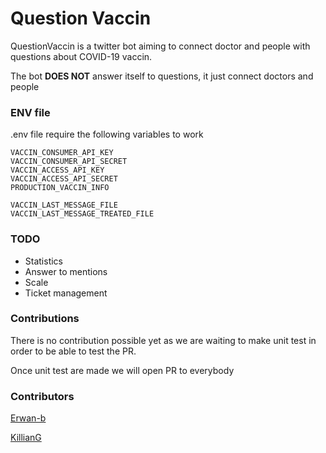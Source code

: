 # Question Vaccin

QuestionVaccin is a twitter bot aiming to connect doctor and people with questions about COVID-19 vaccin.

The bot **DOES NOT** answer itself to questions, it just connect doctors and people

### ENV file

.env file require the following variables to work

```
VACCIN_CONSUMER_API_KEY
VACCIN_CONSUMER_API_SECRET
VACCIN_ACCESS_API_KEY
VACCIN_ACCESS_API_SECRET
PRODUCTION_VACCIN_INFO

VACCIN_LAST_MESSAGE_FILE
VACCIN_LAST_MESSAGE_TREATED_FILE
```

### TODO

- Statistics
- Answer to mentions
- Scale
- Ticket management

### Contributions

There is no contribution possible yet as we are waiting to make unit test in order to be able to test the PR.

Once unit test are made we will open PR to everybody

### Contributors

[Erwan-b](https://github.com/erwan-b)

[KillianG](https://github.com/KillianG)
